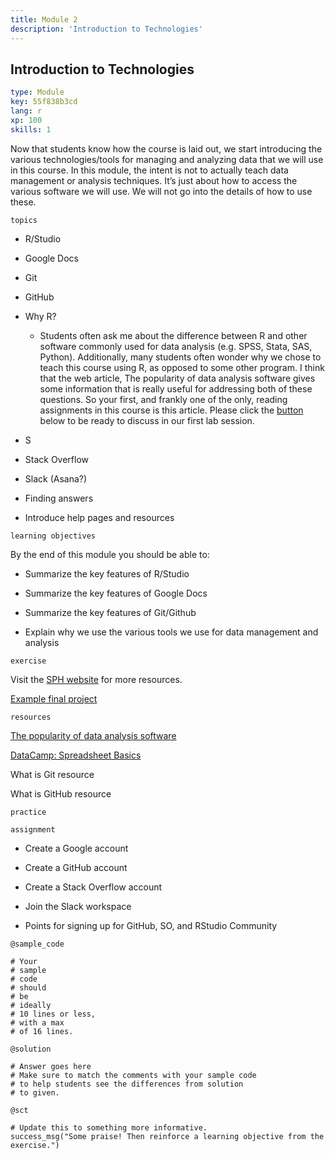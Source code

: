 ```yaml
---
title: Module 2
description: 'Introduction to Technologies'
---
```


## Introduction to Technologies

```yaml
type: Module
key: 55f838b3cd
lang: r
xp: 100
skills: 1
```

Now that students know how the course is laid out, we start introducing the various technologies/tools for managing and analyzing data that we will use in this course. In this module, the intent is not to actually teach data management or analysis techniques. It’s just about how to access the various software we will use. We will not go into the details of how to use these.


`topics`

- R/Studio

- Google Docs

- Git

- GitHub

- Why R?
 
    - Students often ask me about the difference between R and other software commonly used for data analysis (e.g. SPSS, Stata, SAS, Python). Additionally, many students often wonder why we chose to teach this course using R, as opposed to some other program. I think that the web article, The popularity of data analysis software gives some information that is really useful for addressing both of these questions. So your first, and frankly one of the only, reading assignments in this course is this article. Please click the [button](www.google.com) below to be ready to discuss in our first lab session.

- S

- Stack Overflow

- Slack (Asana?)

- Finding answers

- Introduce help pages and resources


`learning objectives`

By the end of this module you should be able to:

- Summarize the key features of R/Studio

- Summarize the key features of Google Docs

- Summarize the key features of Git/Github

- Explain why we use the various tools we use for data management and analysis

`exercise`

Visit the [SPH website](https://sph.uth.edu/) for more resources.

[Example final project](https://sph.uth.edu/)


`resources`

[The popularity of data analysis software](http://r4stats.com/articles/popularity/)

[DataCamp: Spreadsheet Basics](https://www.datacamp.com/courses/spreadsheet-basics)

What is Git resource

What is GitHub resource

`practice`


`assignment`

- Create a Google account

- Create a GitHub account

- Create a Stack Overflow account

- Join the Slack workspace

- Points for signing up for GitHub, SO, and RStudio Community


`@sample_code`
```{r}
# Your
# sample
# code
# should
# be
# ideally
# 10 lines or less,
# with a max
# of 16 lines.
```

`@solution`
```{r}
# Answer goes here
# Make sure to match the comments with your sample code
# to help students see the differences from solution
# to given.
```

`@sct`
```{r}
# Update this to something more informative.
success_msg("Some praise! Then reinforce a learning objective from the exercise.")
```
